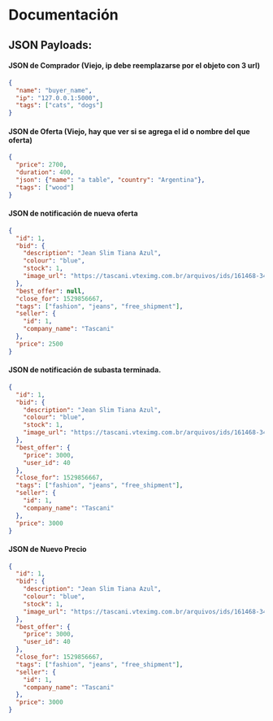 # Documentación

## JSON Payloads:

#### JSON de Comprador (Viejo, ip debe reemplazarse por el objeto con 3 url)
```json
{
  "name": "buyer_name",
  "ip": "127.0.0.1:5000",
  "tags": ["cats", "dogs"]
}
```

#### JSON de Oferta (Viejo, hay que ver si se agrega el id o nombre del que oferta)
```json
{
  "price": 2700,
  "duration": 400,
  "json": {"name": "a table", "country": "Argentina"},
  "tags": ["wood"]
}
```

#### JSON de notificación de nueva oferta
```json
{
  "id": 1,
  "bid": {
    "description": "Jean Slim Tiana Azul",
    "colour": "blue",
    "stock": 1,
    "image_url": "https://tascani.vteximg.com.br/arquivos/ids/161468-340-510/jean-slim-tiana-2.jpg"
  },
  "best_offer": null,
  "close_for": 1529856667,
  "tags": ["fashion", "jeans", "free_shipment"],
  "seller": {
    "id": 1,
    "company_name": "Tascani"
  },
  "price": 2500
}
```

#### JSON de notificación de subasta terminada.
```json
{
  "id": 1,
  "bid": {
    "description": "Jean Slim Tiana Azul",
    "colour": "blue",
    "stock": 1,
    "image_url": "https://tascani.vteximg.com.br/arquivos/ids/161468-340-510/jean-slim-tiana-2.jpg"
  },
  "best_offer": {
    "price": 3000,
    "user_id": 40
  },
  "close_for": 1529856667,
  "tags": ["fashion", "jeans", "free_shipment"],
  "seller": {
    "id": 1,
    "company_name": "Tascani"
  },
  "price": 3000
}
```

#### JSON de Nuevo Precio
```json
{
  "id": 1,
  "bid": {
    "description": "Jean Slim Tiana Azul",
    "colour": "blue",
    "stock": 1,
    "image_url": "https://tascani.vteximg.com.br/arquivos/ids/161468-340-510/jean-slim-tiana-2.jpg"
  },
  "best_offer": {
    "price": 3000,
    "user_id": 40
  },
  "close_for": 1529856667,
  "tags": ["fashion", "jeans", "free_shipment"],
  "seller": {
    "id": 1,
    "company_name": "Tascani"
  },
  "price": 3000
}
```
